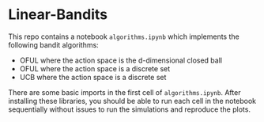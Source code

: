 # Linear-Bandits
This repo contains a notebook `algorithms.ipynb` which implements the following bandit algorithms:

- OFUL where the action space is the d-dimensional closed ball
- OFUL where the action space is a discrete set
- UCB where the action space is a discrete set

There are some basic imports in the first cell of `algorithms.ipynb`. After installing these libraries, you should be able to run each cell in the notebook sequentially without issues to run the simulations and reproduce the plots.
